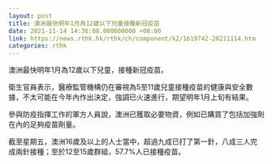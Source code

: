 ```yaml
---
layout: post
title: 澳洲最快明年1月為12歲以下兒童接種新冠疫苗
date: 2021-11-14 14:36:08.000000000 +08:00
link: https://news.rthk.hk/rthk/ch/component/k2/1619742-20211114.htm
categories: rthk
---
```


澳洲最快明年1月為12歲以下兒童，接種新冠疫苗。

衛生官員表示，醫療監管機構仍在審視為5至11歲兒童接種疫苗的健康與安全數據，不太可能在今年內作出決定，強調已火速進行，期望明年1月上旬有結果。

參與防疫指揮工作的軍方人員說，澳洲已獲取必要物資，例如已購買了包括加強劑在內的足夠疫苗劑量。

截至星期五，澳洲16歲及以上的人士當中，超過九成已打了第一針，八成三人完成兩針接種；至於12至15歲群組，57.7%人已接種疫苗。
